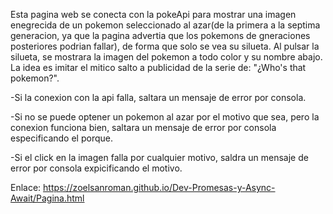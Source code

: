 Esta pagina web se conecta con la pokeApi para mostrar una imagen enegrecida de un pokemon seleccionado al azar(de la primera a la septima generacion,
ya que la pagina advertia que los pokemons de gneraciones posteriores podrian fallar), de forma que solo se vea su silueta. Al pulsar la silueta, se mostrara la imagen
del pokemon a todo color y su nombre abajo. La idea es imitar el mitico salto a publicidad de la serie de: "¿Who's that pokemon?".

-Si la conexion con la api falla, saltara un mensaje de error por consola.

-Si no se puede optener un pokemon al azar por el motivo que sea, pero la conexion funciona bien, saltara un mensaje de error por consola especificando el porque.

-Si el click en la imagen falla por cualquier motivo, saldra un mensaje de error por consola expicificando el motivo.

Enlace: https://zoelsanroman.github.io/Dev-Promesas-y-Async-Await/Pagina.html
